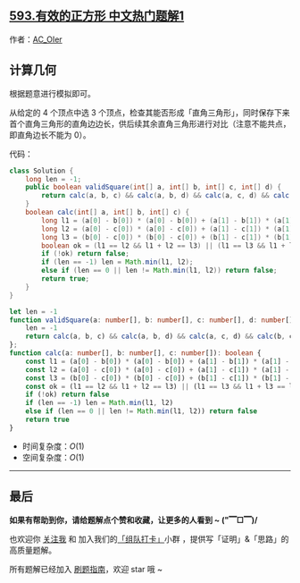 ## [593.有效的正方形 中文热门题解1](https://leetcode.cn/problems/valid-square/solutions/100000/by-ac_oier-lwdf)

作者：[AC_OIer](https://leetcode.cn/u/AC_OIer)

## 计算几何

根据题意进行模拟即可。

从给定的 $4$ 个顶点中选 $3$ 个顶点，检查其能否形成「直角三角形」，同时保存下来首个直角三角形的直角边边长，供后续其余直角三角形进行对比（注意不能共点，即直角边长不能为 $0$）。

代码：
```Java []
class Solution {
    long len = -1;
    public boolean validSquare(int[] a, int[] b, int[] c, int[] d) {
        return calc(a, b, c) && calc(a, b, d) && calc(a, c, d) && calc(b, c, d);
    }
    boolean calc(int[] a, int[] b, int[] c) {
        long l1 = (a[0] - b[0]) * (a[0] - b[0]) + (a[1] - b[1]) * (a[1] - b[1]);
        long l2 = (a[0] - c[0]) * (a[0] - c[0]) + (a[1] - c[1]) * (a[1] - c[1]);
        long l3 = (b[0] - c[0]) * (b[0] - c[0]) + (b[1] - c[1]) * (b[1] - c[1]);
        boolean ok = (l1 == l2 && l1 + l2 == l3) || (l1 == l3 && l1 + l3 == l2) || (l2 == l3 && l2 + l3 == l1);
        if (!ok) return false;
        if (len == -1) len = Math.min(l1, l2);
        else if (len == 0 || len != Math.min(l1, l2)) return false;
        return true;
    }
}
```
```TypeScript []
let len = -1
function validSquare(a: number[], b: number[], c: number[], d: number[]): boolean {
    len = -1
    return calc(a, b, c) && calc(a, b, d) && calc(a, c, d) && calc(b, c, d)
};
function calc(a: number[], b: number[], c: number[]): boolean {
    const l1 = (a[0] - b[0]) * (a[0] - b[0]) + (a[1] - b[1]) * (a[1] - b[1])
    const l2 = (a[0] - c[0]) * (a[0] - c[0]) + (a[1] - c[1]) * (a[1] - c[1])
    const l3 = (b[0] - c[0]) * (b[0] - c[0]) + (b[1] - c[1]) * (b[1] - c[1])
    const ok = (l1 == l2 && l1 + l2 == l3) || (l1 == l3 && l1 + l3 == l2) || (l2 == l3 && l2 + l3 == l1)
    if (!ok) return false
    if (len == -1) len = Math.min(l1, l2)
    else if (len == 0 || len != Math.min(l1, l2)) return false
    return true
}
```
* 时间复杂度：$O(1)$
* 空间复杂度：$O(1)$

---

## 最后

**如果有帮助到你，请给题解点个赞和收藏，让更多的人看到 ~ ("▔□▔)/**

也欢迎你 [关注我](https://oscimg.oschina.net/oscnet/up-19688dc1af05cf8bdea43b2a863038ab9e5.png) 和 加入我们的[「组队打卡」](https://leetcode-cn.com/u/ac_oier/)小群 ，提供写「证明」&「思路」的高质量题解。

所有题解已经加入 [刷题指南](https://github.com/SharingSource/LogicStack-LeetCode/wiki)，欢迎 star 哦 ~